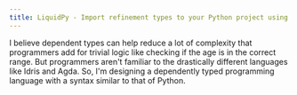 ```yaml
---
title: LiquidPy - Import refinement types to your Python project using metaprogramming
---
```


I believe dependent types can help reduce a lot of complexity that programmers add for trivial logic like checking if the age is in the correct range. But programmers aren't familiar to the drastically different languages like Idris and Agda. So, I'm designing a dependently typed programming language with a syntax similar to that of Python.